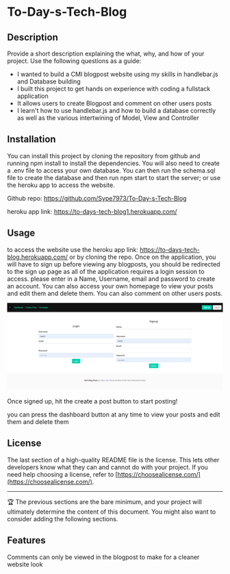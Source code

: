 # To-Day-s-Tech-Blog

## Description

Provide a short description explaining the what, why, and how of your project. Use the following questions as a guide:

- I wanted to build a CMI blogpost website using my skills in handlebar.js and Database building
- I built this project to get hands on experience with coding a fullstack application
- It allows users to create Blogpost and comment on other users posts
- I learn't how to use handlebar.js and how to build a database correctly as well as the various intertwining of Model, View and Controller

## Installation

You can install this project by cloning the repository from github and running npm install to install the dependencies. You will also need to create a .env file to access your own database. You can then run the schema.sql file to create the database and then run npm start to start the server; or use the heroku app to access the website.

Github repo: https://github.com/Sype7973/To-Day-s-Tech-Blog

heroku app link: https://to-days-tech-blog1.herokuapp.com/

## Usage

to access the website use the heroku app link: https://to-days-tech-blog.herokuapp.com/ or by cloning the repo. Once on the application, you will have to sign up before viewing any blogposts, you should be redirected to the sign up page as all of the application requires a login session to access. please enter in a Name, Username, email and password to create an account. You can also access your own homepage to view your posts and edit them and delete them. You can also comment on other users posts.

![Sign up page](/public/img/screencap.PNG)

Once signed up, hit the create a post button to start posting!

you can press the dashboard button at any time to view your posts and edit them and delete them


## License

The last section of a high-quality README file is the license. This lets other developers know what they can and cannot do with your project. If you need help choosing a license, refer to [https://choosealicense.com/](https://choosealicense.com/).

---

🏆 The previous sections are the bare minimum, and your project will ultimately determine the content of this document. You might also want to consider adding the following sections.


## Features

Comments can only be viewed in the blogpost to make for a cleaner website look
